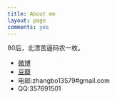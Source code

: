 ```yaml
---
title: About me
layout: page
comments: yes
---
```


80后，北漂苦逼码农一枚。

* [微博](http://weibo.com/jungledrum)
* [豆瓣](http://www.douban.com/people/boami/)
* 电邮:zhangbo13579#gmail.com
* QQ:357691501


